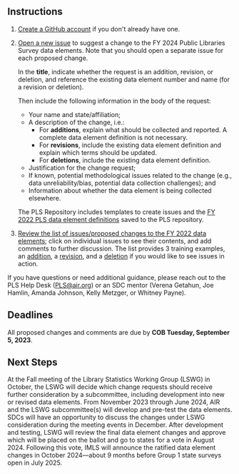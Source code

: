 ## Instructions

1. [Create a GitHub account](https://github.com/join) if you don't already have one.

2. [Open a new issue](https://github.com/IMLS/public-libraries-survey/issues/new) to suggest a change to the FY 2024 Public Libraries Survey data elements. Note that you should open a separate issue for each proposed change. 

   In the **title**, indicate whether the request is an addition, revision, or deletion, and reference the existing data element number and name (for a revision or deletion).
   
   Then include the following information in the body of the request:

   * Your name and state/affiliation;
   * A description of the change, i.e.:
      * For **additions**, explain what should be collected and reported. A complete data element definition is not necessary.
      * For **revisions**, include the existing data element definition and explain which terms should be updated.
      * For **deletions**, include the existing data element definition.
   * Justification for the change request;
   * If known, potential methodological issues related to the change (e.g., data unreliability/bias, potential data collection challenges); and
   * Information about whether the data element is being collected elsewhere.

   The PLS Repository includes templates to create issues and the [FY 2022 PLS data element definitions](https://github.com/IMLS/public-libraries-survey/blob/master/FY%202022%20Data%20Elements.pdf) saved to the PLS repository. 

3. [Review the  list of issues/proposed changes to the FY 2022 data elements](https://github.com/IMLS/public-libraries-survey/issues); click on individual issues to see their contents, and add comments to further discussion.  The list provides 3 training examples, an [addition](https://github.com/IMLS/public-libraries-survey/issues/56), a [revision](https://github.com/IMLS/public-libraries-survey/issues/57), and a [deletion](https://github.com/IMLS/public-libraries-survey/issues/58) if you would like to see issues in action. 

If you have questions or need additional guidance, please reach out to the PLS Help Desk (PLS@air.org) or an SDC mentor (Verena Getahun, Joe Hamlin, Amanda Johnson, Kelly Metzger, or Whitney Payne). 


## Deadlines
All proposed changes and comments are due by **COB Tuesday, September 5, 2023**.


## Next Steps
At the Fall meeting of the Library Statistics Working Group (LSWG) in October, the LSWG will decide which change requests should receive further consideration by a subcommittee, including development into new or revised data elements. From November 2023 through June 2024, AIR and the LSWG subcommittee(s) will develop and pre-test the data elements. SDCs will have an opportunity to discuss the changes under LSWG consideration during the meeting events in December. After development and testing, LSWG will review the final data element changes and approve which will be placed on the ballot and go to states for a vote in August 2024. Following this vote, IMLS will announce the ratified data element changes in October 2024—about 9 months before Group 1 state surveys open in July 2025.
